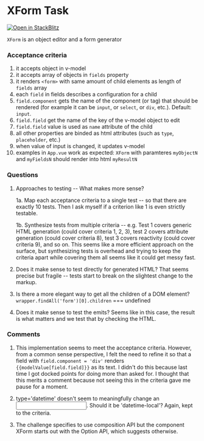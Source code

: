 # XForm Task

[![Open in StackBlitz](https://developer.stackblitz.com/img/open_in_stackblitz.svg)](https://stackblitz.com/github/tsxoxo/Wedance-2-XForm)

`XForm` is an object editor and a form generator

### Acceptance criteria

1. it accepts object in v-model
2. it accepts array of objects in `fields` property
3. it renders `<form>` with same amount of child elements as length of `fields` array
4. each `field` in fields describes a configuration for a child
5. `field.component` gets the name of the component (or tag) that should be rendered (for example it can be `input`, or `select`, or `div`, etc.). Default: `input`.
6. `field.field` get the name of the key of the v-model object to edit
7. `field.field` value is used as `name` attribute of the child
8. all other properties are binded as html attributes (such as `type`, `placeholder`, etc.)
9. when value of input is changed, it updates v-model
10. examples in `App.vue` work as expected: `XForm` with paramteres `myObjectN` and `myFieldsN` should render into html `myResultN`

### Questions

1. Approaches to testing -- What makes more sense?

    1a. Map each acceptance criteria to a single test -- so that there are exactly 10 tests. Then I ask myself if a criterion like 1 is even strictly testable.

    1b. Synthesize tests from multiple criteria -- e.g. Test 1 covers generic HTML generation (could cover criteria 1, 2, 3), test 2 covers attribute generation (could cover criteria 8), test 3 covers reactivity (could cover criteria 9), and so on. This seems like a more efficient approach on the surface, but synthesizing tests is overhead and trying to keep the criteria apart while covering them all seems like it could get messy fast.

2. Does it make sense to test directly for generated HTML? That seems precise but fragile -- tests start to break on the slightest change to the markup.

3. Is there a more elegant way to get all the children of a DOM element? `wrapper.findAll('form')[0].children` === undefined

4. Does it make sense to test the emits? Seems like in this case, the result is what matters and we test that by checking the HTML.

### Comments

1. This implementation seems to meet the acceptance criteria. However, from a common sense perspective, I felt the need to refine it so that a field with `field.component = 'div'` renders `{{modelValue[field.field]}}` as its text. I didn't do this because last time I got docked points for doing more than asked for. I thought that this merits a comment because not seeing this in the criteria gave me pause for a moment.

2. type='datetime' doesn't seem to meaningfully change an <input>. Should it be 'datetime-local'? Again, kept to the criteria.

3. The challenge specifies to use composition API but the component XForm starts out with the Option API, which suggests otherwise.
